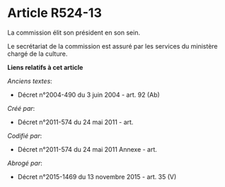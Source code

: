 # Article R524-13

La commission élit son président en son sein.

Le secrétariat de la commission est assuré par les services du ministère chargé de la culture.

**Liens relatifs à cet article**

_Anciens textes_:

  - Décret n°2004-490 du 3 juin 2004 - art. 92 (Ab)

_Créé par_:

  - Décret n°2011-574 du 24 mai 2011  - art.

_Codifié par_:

  - Décret n°2011-574 du 24 mai 2011 Annexe - art.

_Abrogé par_:

  - Décret n°2015-1469 du 13 novembre 2015 - art. 35 (V)
